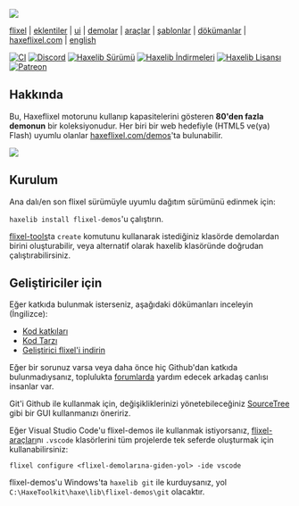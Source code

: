 ![](https://raw.github.com/HaxeFlixel/haxeflixel.com/master/src/files/images/flixel-logos/flixel-demos.png)

[flixel](https://github.com/HaxeFlixel/flixel) | [eklentiler](https://github.com/HaxeFlixel/flixel-addons) | [ui](https://github.com/HaxeFlixel/flixel-ui) | [demolar](https://github.com/HaxeFlixel/flixel-demos) | [araçlar](https://github.com/HaxeFlixel/flixel-tools) | [şablonlar](https://github.com/HaxeFlixel/flixel-templates) | [dökümanlar](https://github.com/HaxeFlixel/flixel-docs) | [haxeflixel.com](https://github.com/HaxeFlixel/haxeflixel.com) | [english](../README.md)

[![CI](https://img.shields.io/github/actions/workflow/status/HaxeFlixel/flixel-demos/main.yml?branch=dev&logo=github)](https://github.com/HaxeFlixel/flixel-demos/actions?query=workflow%3ACI)
[![Discord](https://img.shields.io/discord/162395145352904705.svg?logo=discord)](https://discordapp.com/invite/rqEBAgF)
[![Haxelib Sürümü](https://badgen.net/haxelib/v/flixel-demos)](https://lib.haxe.org/p/flixel-demos)
[![Haxelib İndirmeleri](https://badgen.net/haxelib/d/flixel-demos?color=blue)](https://lib.haxe.org/p/flixel-demos)
[![Haxelib Lisansı](https://badgen.net/haxelib/license/flixel-demos)](LICENSE.md)
[![Patreon](https://img.shields.io/badge/donate-patreon-blue.svg)](https://www.patreon.com/haxeflixel)

## Hakkında

Bu, Haxeflixel motorunu kullanıp kapasitelerini gösteren **80'den fazla demonun** bir koleksiyonudur. Her biri bir web hedefiyle (HTML5 ve(ya) Flash) uyumlu olanlar [haxeflixel.com/demos](http://haxeflixel.com/demos/)'ta bulunabilir.

![](demoSelection.png)

## Kurulum

Ana dalı/en son flixel sürümüyle uyumlu dağıtım sürümünü edinmek için:

`haxelib install flixel-demos`'u çalıştırın.

[flixel-tools](https://github.com/HaxeFlixel/flixel-tools)ta `create` komutunu kullanarak istediğiniz klasörde demolardan birini oluşturabilir, veya alternatif olarak haxelib klasöründe doğrudan çalıştırabilirsiniz.
## Geliştiriciler için

Eğer katkıda bulunmak isterseniz, aşağıdaki dökümanları inceleyin (İngilizce):

- [Kod katkıları](http://haxeflixel.com/documentation/code-contributions)
- [Kod Tarzı](http://haxeflixel.com/documentation/code-style)
- [Geliştirici flixel'i indirin](http://haxeflixel.com/documentation/install-development-flixel/)

Eğer bir sorunuz varsa veya daha önce hiç Github'dan katkıda bulunmadıysanız, toplulukta [forumlarda](http://haxeflixel.com/documentation/community/) yardım edecek arkadaş canlısı insanlar var.

Git'i Github ile kullanmak için, değişikliklerinizi yönetebileceğiniz [SourceTree](http://www.sourcetreeapp.com/) gibi bir GUI kullanmanızı öneririz.

Eğer Visual Studio Code'u flixel-demos ile kullanmak istiyorsanız, [flixel-araçları](https://github.com/HaxeFlixel/flixel-tools)nı `.vscode` klasörlerini tüm projelerde tek seferde oluşturmak için kullanabilirsiniz:

```
flixel configure <flixel-demolarına-giden-yol> -ide vscode
```
flixel-demos'u Windows'ta `haxelib git` ile kurduysanız, yol `C:\HaxeToolkit\haxe\lib\flixel-demos\git` olacaktır.
